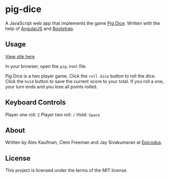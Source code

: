 pig-dice
========

A JavaScript web app that implements the game [Pig Dice](http://en.wikipedia.org/wiki/Pig_%28dice_game%29). Written with the help of [AngularJS](https://angularjs.org/) and [Bootstrap](http://http://getbootstrap.com/).

Usage
-----
[View site here](http://jsivakumaran.github.io/pig_dice/)

In your browser, open the `pig.html` file.

Pig Dice is a two player game. Click the `roll dice` button to roll the dice. Click the `hold` button to save the current score to your total. If you roll a one, your turn ends and you lose all points rolled.

Keyboard Controls
-----------------

Player one roll: `Z`
Player two roll: `/`
Hold:            `Space`


About
-----

Written by Alex Kaufman, Clem Freeman and Jay Sivakumaran at [Epicodus](http://www.epicodus.com/).

License
-------

This project is licensed under the terms of the MIT license.
